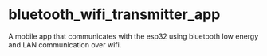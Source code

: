 # bluetooth_wifi_transmitter_app
A mobile app that communicates with the esp32 using bluetooth low energy and LAN communication over wifi.
